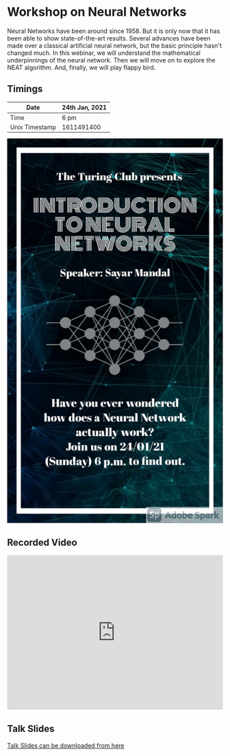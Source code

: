 # Workshop on Neural Networks

Neural Networks have been around since 1958. But it is only now that it has been able to show state-of-the-art results. Several advances have been made over a classical artificial neural network, but the basic principle hasn't changed much. In this webinar, we will understand the mathematical underpinnings of the neural network. Then we will move on to explore the NEAT algorithm. And, finally, we will play flappy bird.

## Timings

| Date           | 24th Jan, 2021 |
| -------------- | -------------- |
| Time           | 6 pm           |
| Unix Timestamp | 1611491400     |

![Neural Networks](./resources/Neural%20Network.jpeg)

## Recorded Video

<iframe width="100%" max-width="640" height="360" src="https://www.youtube.com/embed/8-AZfaBtXrI" frameborder="0" allow="accelerometer; autoplay; clipboard-write; encrypted-media; gyroscope; picture-in-picture" allowfullscreen></iframe>

## Talk Slides

[Talk Slides can be downloaded from here](resources/nn.pdf)
